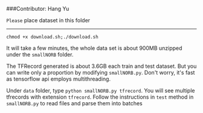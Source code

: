 ###Contributor: Hang Yu

```Please``` place dataset in this folder

---

```chmod +x download.sh;./download.sh```

It will take a few minutes, the whole data set is about 900MB unzipped under the ```smallNORB``` folder.

The TFRecord generated is about 3.6GB each train and test dataset. But you can write only a proportion by modifying        ```smallNORB.py```. Don't worry, it's fast as tensorflow api employs multithreading.

Under ```data``` folder, type ```python smallNORB.py tfrecord```. You will see multiple tfrecords with extension ```tfrecord```. Follow the instructions in ```test``` method in ```smallNORB.py``` to read files and parse them into batches
